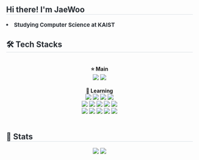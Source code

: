<div style="text-align: left;"> 
    <h2 style="border-bottom: 1px solid #d8dee4; color: #282d33;"> Hi there! I'm JaeWoo </h2>  
    <div style="font-weight: 700; font-size: 15px; text-align: left; color: #282d33;"> <li> Studying Computer Science at KAIST </div> 
</div>

<div style="text-align: left;">
<h2 style="border-bottom: 1px solid #d8dee4; color: #282d33;"> 🛠️ Tech Stacks </h2> 
<br>

<!-- ⭐ Main Skills -->
<div align="center"> 
    <b>⭐ Main</b><br/>
    <img src="https://img.shields.io/badge/C-A8B9CC?style=flat-square&logo=C&logoColor=white">
    <img src="https://img.shields.io/badge/Python-3776AB?style=flat-square&logo=Python&logoColor=white">
</div>  

<br>

<!-- 🌱 Learning Skills -->
<div align="center">
    <b>🌱 Learning</b><br/>
    <img src="https://img.shields.io/badge/Flask-000000?style=flat-square&logo=Flask&logoColor=white">
    <img src="https://img.shields.io/badge/Docker-2496ED?style=flat-square&logo=Docker&logoColor=white">
    <img src="https://img.shields.io/badge/Java-007396?style=flat-square&logo=Java&logoColor=white">
    <img src="https://img.shields.io/badge/Javascript-F7DF1E?style=flat-square&logo=Javascript&logoColor=black"><br/>
    <img src="https://img.shields.io/badge/PyTorch-EE4C2C?style=flat-square&logo=PyTorch&logoColor=white">
    <img src="https://img.shields.io/badge/MySQL-4479A1?style=flat-square&logo=MySQL&logoColor=white">
    <img src="https://img.shields.io/badge/React-61DAFB?style=flat-square&logo=React&logoColor=white">
    <img src="https://img.shields.io/badge/Rust-000000?style=flat-square&logo=Rust&logoColor=white"/>
    <img src="https://img.shields.io/badge/Selenium-43B02A?style=flat-square&logo=Selenium&logoColor=white"><br/>
    <img src="https://img.shields.io/badge/HTML5-E34F26?style=flat-square&logo=HTML5&logoColor=white">
    <img src="https://img.shields.io/badge/Tailwind CSS-06B6D4?style=flat-square&logo=Tailwind CSS&logoColor=white"/>
    <img src="https://img.shields.io/badge/Bootstrap-7952B3?style=flat-square&logo=Bootstrap&logoColor=white">
    <img src="https://img.shields.io/badge/Linux-FCC624?style=flat-square&logo=Linux&logoColor=black">
    <img src="https://img.shields.io/badge/Matlab-0076a8?style=flat-square&logo=Matlab&logoColor=white">
</div>
</div>

<br>

<!-- 📊 Stats -->
<div style="text-align: left;"> 
    <h2 style="border-bottom: 1px solid #d8dee4; color: #282d33;"> 🏅 Stats </h2> 
    <div align="center"> 
        <img src="https://github-readme-stats.vercel.app/api?username=legojeon&bg_color=00000000&title_color=FFFFFF&text_color=FFFFFF"/> 
        <img src="https://github-readme-stats.vercel.app/api/top-langs/?username=legojeon&layout=compact&bg_color=00000000&title_color=FFFFFF&text_color=FFFFFF"/> 
    </div> 
</div>
